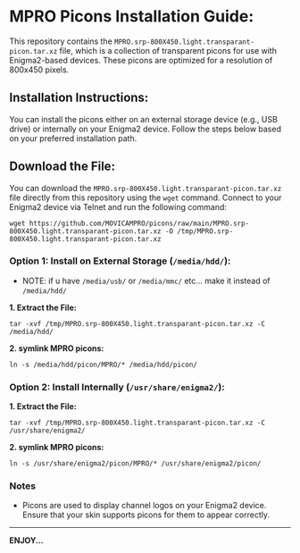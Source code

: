 # MPRO Picons Installation Guide:

This repository contains the ```MPRO.srp-800X450.light.transparant-picon.tar.xz``` file, which is a collection of transparent picons for use with Enigma2-based devices. These picons are optimized for a resolution of 800x450 pixels.

## Installation Instructions:
You can install the picons either on an external storage device (e.g., USB drive) or internally on your Enigma2 device. Follow the steps below based on your preferred installation path.

## Download the File:
You can download the `MPRO.srp-800X450.light.transparant-picon.tar.xz` file directly from this repository using the `wget` command. Connect to your Enigma2 device via Telnet and run the following command:

```
wget https://github.com/MOVICAMPRO/picons/raw/main/MPRO.srp-800X450.light.transparant-picon.tar.xz -O /tmp/MPRO.srp-800X450.light.transparant-picon.tar.xz
```
### Option 1: Install on External Storage (```/media/hdd/```):

- NOTE: if u have ```/media/usb/``` or ```/media/mmc/``` etc... make it instead of ```/media/hdd/```

**1. Extract the File:**

  ```
  tar -xvf /tmp/MPRO.srp-800X450.light.transparant-picon.tar.xz -C /media/hdd/
  ```

**2. symlink MPRO picons:**

  ```
  ln -s /media/hdd/picon/MPRO/* /media/hdd/picon/
  ```
### Option 2: Install Internally (```/usr/share/enigma2/```):

**1. Extract the File:**

  ```
  tar -xvf /tmp/MPRO.srp-800X450.light.transparant-picon.tar.xz -C /usr/share/enigma2/
  ```

**2. symlink MPRO picons:**

  ```
  ln -s /usr/share/enigma2/picon/MPRO/* /usr/share/enigma2/picon/
  ```
### Notes

  + Picons are used to display channel logos on your Enigma2 device. Ensure that your skin supports picons for them to appear correctly.


___________________________________________________________________________________________________________

 __ENJOY...__
